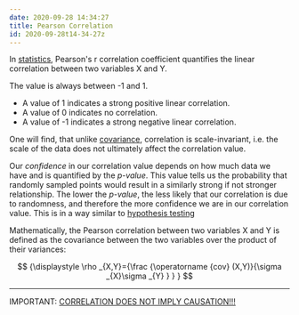 ```yaml
---
date: 2020-09-28 14:34:27
title: Pearson Correlation
id: 2020-09-28t14-34-27z
---
```


In [statistics](2020-09-14t14-24-41z.md), Pearson's r correlation coefficient
quantifies the linear correlation between two variables X and Y.

The value is always between -1 and 1.

- A value of 1 indicates a strong positive linear correlation.
- A value of 0 indicates no correlation.
- A value of -1 indicates a strong negative linear correlation.

One will find, that unlike [covariance](./2020-09-28t14-45-37z.md), correlation
is scale-invariant, i.e. the scale of the data does not ultimately affect the
correlation value.

Our _confidence_ in our correlation value depends on how much data we have and
is quantified by the _p-value_. This value tells us the probability that
randomly sampled points would result in a similarly strong if not stronger
relationship. The lower the _p-value_, the less likely that our correlation is
due to randomness, and therefore the more confidence we are in our correlation
value. This is in a way similar to
[hypothesis testing](./2020-09-07t14-04-03z.md)

Mathematically, the Pearson correlation between two variables X and Y is
defined as the covariance between the two variables over the product of their
variances:

$$
{\displaystyle \rho _{X,Y}={\frac {\operatorname {cov} (X,Y)}{\sigma _{X}\sigma _{Y} } } }
$$

---

IMPORTANT: [CORRELATION DOES NOT IMPLY CAUSATION!!!](https://xkcd.com/552/)
